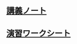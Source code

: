 ## [講義ノート](bigdata.md)
## [演習ワークシート](http://colab.research.google.com/github/ueharaLab/python7_begdata_Resas/blob/main/bigdata.ipynb) 